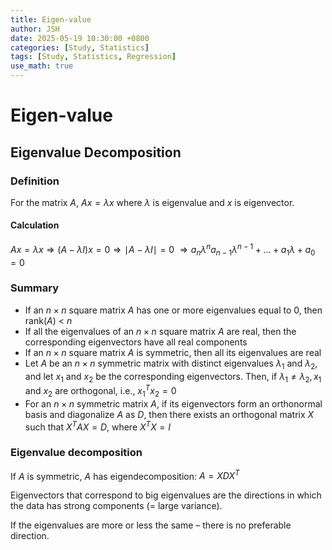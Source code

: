 ```yaml
---
title: Eigen-value
author: JSH
date: 2025-05-19 10:30:00 +0800
categories: [Study, Statistics]
tags: [Study, Statistics, Regression]
use_math: true
---
```


# Eigen-value

## Eigenvalue Decomposition
### Definition
For the matrix $A$, $Ax = \lambda x$ where $\lambda$ is eigenvalue and $x$ is eigenvector.
<!-- dimensions: A (n, n), x (n, 1). lambda는 scalar -->

#### Calculation
$Ax = \lambda x \Rightarrow (A - \lambda I)x = 0 \Rightarrow \mid A - \lambda I \mid = 0$
$\Rightarrow a_n \lambda^n a_{n-1} \lambda^{n-1} + \ldots + a_1 \lambda + a_0 = 0$

### Summary
<!-- 
대칭: A^t = A
직교행렬: A^-1 = A^t. x_i^t x_j = 0 (i!=j)

이부분 시간이 되면 다시 공부하기.. 헷갈림
-->

* If an $n \times n$ square matrix $A$ has one or more eigenvalues equal to 0, then rank($A$) < $n$
* If all the eigenvalues of an $n \times n$ square matrix $A$ are real, then the corresponding eigenvectors have all real components
* If an $n \times n$ square matrix $A$ is symmetric, then all its eigenvalues are real
* Let $A$ be an $n \times n$ symmetric matrix with distinct eigenvalues $\lambda_1$ and $\lambda_2$, and let $x_1$ and $x_2$ be the corresponding eigenvectors. Then, if $\lambda_1 \neq \lambda_2, x_1$ and $x_2$ are orthogonal, i.e., $x_1^T x_2 = 0$
* For an $n \times n$ symmetric matrix $A$, if its eigenvectors form an orthonormal basis and diagonalize $A$ as $D$, then there exists an orthogonal matrix $X$ such that $X^T A X = D$, where $X^T X = I$

<!-- X^tAX = D <-> A = XDX^t -->

### Eigenvalue decomposition
If $A$ is symmetric, $A$ has eigendecomposition: $A = XDX^T$

Eigenvectors that correspond to big eigenvalues are the directions in which the data has strong components (= large variance).

If the eigenvalues are more or less the same – there is no preferable direction.










